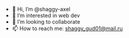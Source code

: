 - 👋 Hi, I’m @shaggy-axel
- 👀 I’m interested in web dev
- 💞️ I’m looking to collaborate
- 📫 How to reach me: shaggy_gud01@mail.ru

<!---
shaggy-axel/shaggy-axel is a ✨ special ✨ repository because its `README.md` (this file) appears on your GitHub profile.
You can click the Preview link to take a look at your changes.
--->
